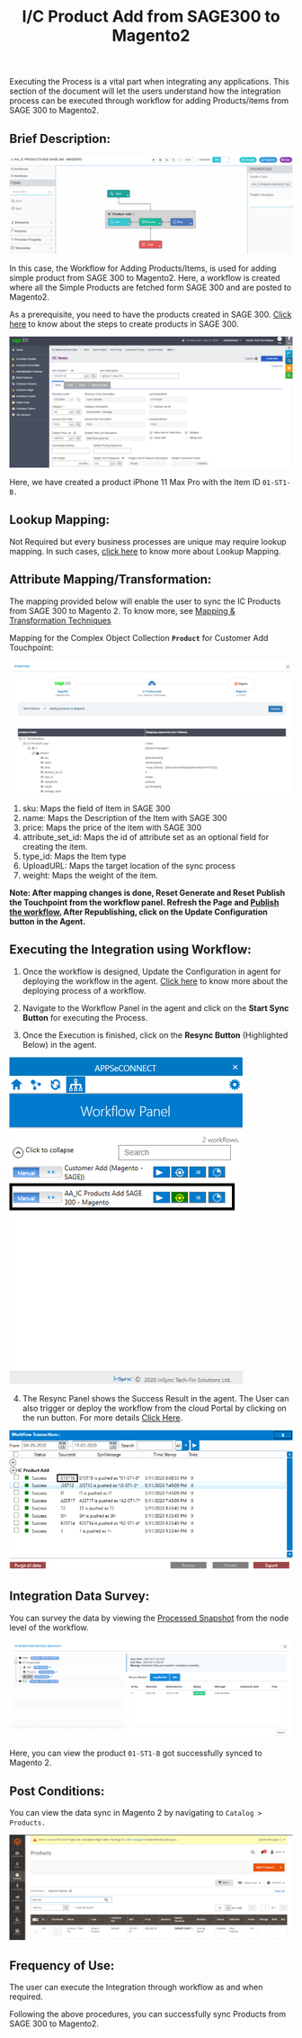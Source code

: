 ﻿---
title: "I/C Product Add from SAGE300 to Magento2"
toc: true
tag: developers
category: "Integration"
menus: 
    sagemagentointegration:
        title:  "I/C Product Add"
        icon: fa fa-wpexplorer
        identifier: sage300magentoproductadd
---
Executing the Process is a vital part when integrating any applications. This section of the document will let the users understand how the integration process can be executed through workflow for adding Products/items from SAGE  300 to Magento2.

## Brief Description:

![productadd1](\staticfiles\integration\Sage300-Magento\productadd1.png)

In this case, the Workflow for Adding Products/Items, is used for adding simple product from SAGE 300 to Magento2. Here, a workflow is created where all the Simple Products are fetched form SAGE 300 and are posted to Magento2.

As a prerequisite, you need to have the products created in SAGE 300. [Click here](/connectors/adding-product-in-sage/) to know about the steps to create products in SAGE 300.

![productadd2](\staticfiles\integration\Sage300-Magento\productadd2.png)

Here, we have created a product iPhone 11 Max Pro with the Item ID `01-ST1-B.`

## Lookup Mapping:

Not Required but every business processes are unique may require lookup mapping. In such cases, [click here](/transformation/using-lookups-for-value-exchange/) to know more about Lookup Mapping.

## Attribute Mapping/Transformation:

The mapping provided below will enable the user to sync the IC Products from SAGE 300 to Magento 2. To know more, see [Mapping & Transformation Techniques](/transformation/steps-to-cutomize-prebuilt-mapping/)

Mapping for the Complex Object Collection **`Product`** for Customer Add Touchpoint:

![productadd3](\staticfiles\integration\Sage300-Magento\productadd3.png)

1. sku: Maps the field of Item in SAGE 300
2. name: Maps the Description of the Item with SAGE 300
3. price: Maps the price of the item with SAGE 300
4. attribute_set_id: Maps the id of attribute set as an optional field for creating the item.
5. type_id: Maps the Item type
6. UploadURL: Maps the target location of the sync process
7. weight: Maps the weight of the item.

**Note: After mapping changes is done, Reset Generate and Reset Publish the Touchpoint from the workflow panel. Refresh the Page and [Publish the workflow.](/workflow/deploying-and-executing/#publishing-a-workflow) After Republishing, click on the Update Configuration button in the Agent.**

## Executing the Integration using Workflow:

1.	Once the workflow is designed, Update the Configuration in agent for deploying the workflow in the agent. [Click here](/workflow/deploying-and-executing/) to know more about the deploying process of a workflow.

2.	Navigate to the Workflow Panel in the agent and click on the **Start Sync Button** for executing the Process.

3.	Once the Execution is finished, click on the **Resync Button** (Highlighted Below) in the agent.

![productadd4](\staticfiles\integration\Sage300-Magento\productadd4.png)

4. The Resync Panel shows the Success Result in the agent. The User can also trigger or deploy the workflow from the cloud Portal by clicking on the run button. For more details [Click Here](/workflow/deploying-and-executing/#executing-the-workflow).

![productadd5](\staticfiles\integration\Sage300-Magento\productadd5.png)

## Integration Data Survey:

You can survey the data by viewing the [Processed Snapshot](/workflow/list-of-snapshot/)  from the node level of the workflow.

![productadd6](\staticfiles\integration\Sage300-Magento\productadd6.png)

Here, you can view the product `01-ST1-B` got successfully synced to Magento 2.

## Post Conditions:
You can view the data sync in Magento 2 by navigating to `Catalog > Products.`

![productadd7](\staticfiles\integration\Sage300-Magento\productadd7.png)

## Frequency of Use:

The user can execute the Integration through workflow as and when required. 

Following the above procedures, you can successfully sync Products from SAGE 300 to Magento2.


